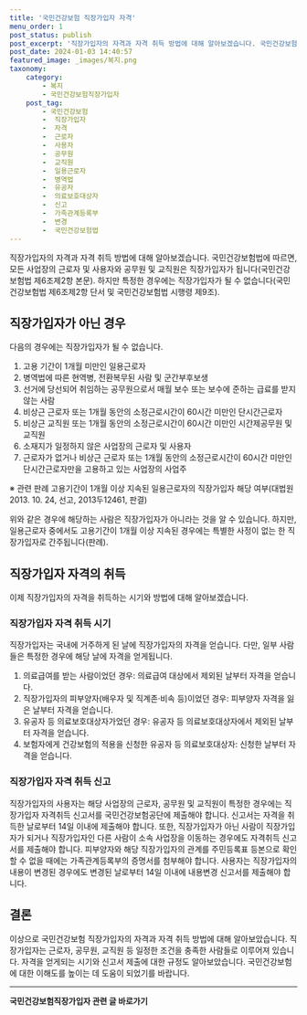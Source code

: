 ```yaml
---
title: '국민건강보험 직장가입자 자격'
menu_order: 1
post_status: publish
post_excerpt: '직장가입자의 자격과 자격 취득 방법에 대해 알아보겠습니다. 국민건강보험법에 따르면, 모든 사업장의 근로자 및 사용자와 공무원 및 교직원은 직장가입자가 됩니다 국민건강보험법 제6조제2항 본문 . 하지만 특정한 경우에는 직장가입자가 될 수 없습니다 국민건강보험법 제6조제2항 단서 및 국민건강보험법 시행령 제9조 .'
post_date: 2024-01-03 14:40:57
featured_image: _images/복지.png
taxonomy:
    category:
        - 복지
        - 국민건강보험직장가입자
    post_tag:
        - 국민건강보험
        -  직장가입자
        -  자격
        -  근로자
        -  사용자
        -  공무원
        -  교직원
        -  일용근로자
        -  병역법
        -  유공자
        -  의료보호대상자
        -  신고
        -  가족관계등록부
        -  변경
        -  국민건강보험법
---
```



직장가입자의 자격과 자격 취득 방법에 대해 알아보겠습니다. 국민건강보험법에 따르면, 모든 사업장의 근로자 및 사용자와 공무원 및 교직원은 직장가입자가 됩니다(국민건강보험법 제6조제2항 본문). 하지만 특정한 경우에는 직장가입자가 될 수 없습니다(국민건강보험법 제6조제2항 단서 및 국민건강보험법 시행령 제9조).

## 직장가입자가 아닌 경우

다음의 경우에는 직장가입자가 될 수 없습니다.

1. 고용 기간이 1개월 미만인 일용근로자
2. 병역법에 따른 현역병, 전환복무된 사람 및 군간부후보생
3. 선거에 당선되어 취임하는 공무원으로서 매월 보수 또는 보수에 준하는 급료를 받지 않는 사람
4. 비상근 근로자 또는 1개월 동안의 소정근로시간이 60시간 미만인 단시간근로자
5. 비상근 교직원 또는 1개월 동안의 소정근로시간이 60시간 미만인 시간제공무원 및 교직원
6. 소재지가 일정하지 않은 사업장의 근로자 및 사용자
7. 근로자가 없거나 비상근 근로자 또는 1개월 동안의 소정근로시간이 60시간 미만인 단시간근로자만을 고용하고 있는 사업장의 사업주

※ 관련 판례 고용기간이 1개월 이상 지속된 일용근로자의 직장가입자 해당 여부(대법원 2013. 10. 24, 선고, 2013두12461, 판결)

위와 같은 경우에 해당하는 사람은 직장가입자가 아니라는 것을 알 수 있습니다. 하지만, 일용근로자 중에서도 고용기간이 1개월 이상 지속된 경우에는 특별한 사정이 없는 한 직장가입자로 간주됩니다(판례).

## 직장가입자 자격의 취득

이제 직장가입자의 자격을 취득하는 시기와 방법에 대해 알아보겠습니다.

### 직장가입자 자격 취득 시기

직장가입자는 국내에 거주하게 된 날에 직장가입자의 자격을 얻습니다. 다만, 일부 사람들은 특정한 경우에 해당 날에 자격을 얻게됩니다.

1. 의료급여를 받는 사람이었던 경우: 의료급여 대상에서 제외된 날부터 자격을 얻습니다.
2. 직장가입자의 피부양자(배우자 및 직계존·비속 등)이었던 경우: 피부양자 자격을 잃은 날부터 자격을 얻습니다.
3. 유공자 등 의료보호대상자가었던 경우: 유공자 등 의료보호대상자에서 제외된 날부터 자격을 얻습니다.
4. 보험자에게 건강보험의 적용을 신청한 유공자 등 의료보호대상자: 신청한 날부터 자격을 얻습니다.

### 직장가입자 자격 취득 신고

직장가입자의 사용자는 해당 사업장의 근로자, 공무원 및 교직원이 특정한 경우에는 직장가입자 자격취득 신고서를 국민건강보험공단에 제출해야 합니다. 신고서는 자격을 취득한 날로부터 14일 이내에 제출해야 합니다. 또한, 직장가입자가 아닌 사람이 직장가입자가 되거나 직장가입자인 다른 사람이 소속 사업장을 이동하는 경우에도 자격취득 신고서를 제출해야 합니다. 피부양자와 해당 직장가입자의 관계를 주민등록표 등본으로 확인할 수 없을 때에는 가족관계등록부의 증명서를 첨부해야 합니다. 사용자는 직장가입자의 내용이 변경된 경우에도 변경된 날로부터 14일 이내에 내용변경 신고서를 제출해야 합니다.

## 결론

이상으로 국민건강보험 직장가입자의 자격과 자격 취득 방법에 대해 알아보았습니다. 직장가입자는 근로자, 공무원, 교직원 등 일정한 조건을 충족한 사람들로 이루어져 있습니다. 자격을 얻게되는 시기와 신고서 제출에 대한 규정도 알아보았습니다. 국민건강보험에 대한 이해도를 높이는 데 도움이 되었기를 바랍니다.
<!-- wp:separator -->
<hr class="wp-block-separator has-alpha-channel-opacity"/>
<!-- /wp:separator -->

<!-- wp:group {"backgroundColor":"base","layout":{"type":"constrained"}} -->
<div class="wp-block-group has-base-background-color has-background"><!-- wp:paragraph {"align":"center","fontSize":"medium"} -->
<p class="has-text-align-center has-large-font-size"><strong>국민건강보험직장가입자 관련 글 바로가기</strong></p>
<!-- /wp:paragraph -->


<!-- wp:latest-posts
{"categories":[{"id":14901,"count":19,"description":"","link":"https://uknowlaw.com/category/%ea%b5%ad%eb%af%bc%ea%b1%b4%ea%b0%95%eb%b3%b4%ed%97%98%ec%a7%81%ec%9e%a5%ea%b0%80%ec%9e%85%ec%9e%90/","name":"국민건강보험직장가입자","slug":"국민건강보험직장가입자","taxonomy":"category","parent":0,"meta":[],"_links":{"self":[{"href":"https://uknowlaw.com/wp-json/wp/v2/categories/14901"}],"collection":[{"href":"https://uknowlaw.com/wp-json/wp/v2/categories"}],"about":[{"href":"https://uknowlaw.com/wp-json/wp/v2/taxonomies/category"}],"wp:post_type":[{"href":"https://uknowlaw.com/wp-json/wp/v2/posts?categories=14901"}],"curies":[{"name":"wp","href":"https://api.w.org/{rel}","templated":true}]}}],"postsToShow":100,"excerptLength":28,"postLayout":"grid","columns":2,"featuredImageAlign":"left","featuredImageSizeSlug":"large","fontSize":"small"} /--></div>
<!-- /wp:group -->